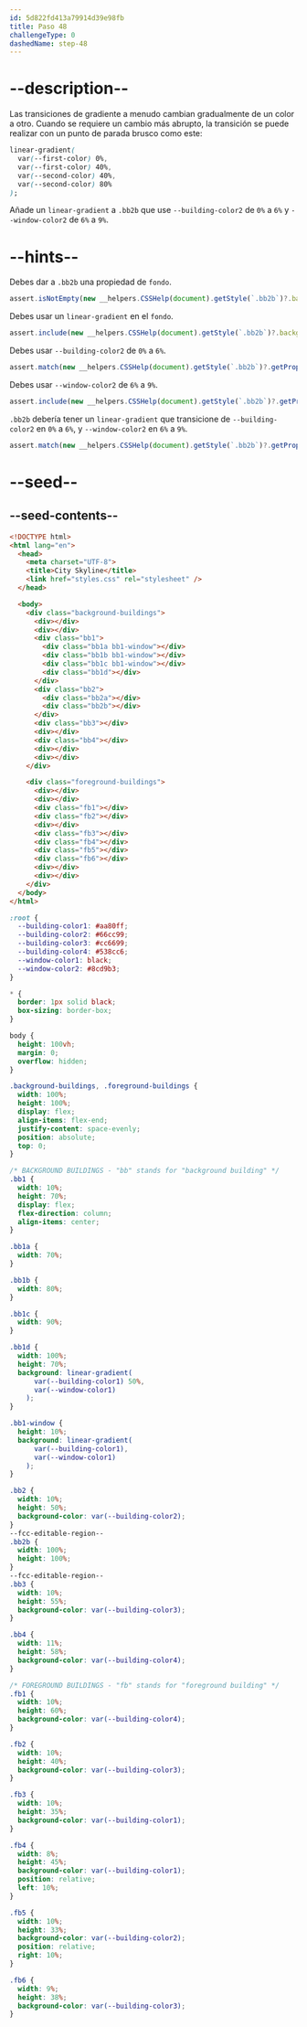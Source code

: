 ```yaml
---
id: 5d822fd413a79914d39e98fb
title: Paso 48
challengeType: 0
dashedName: step-48
---
```


# --description--

Las transiciones de gradiente a menudo cambian gradualmente de un color a otro. Cuando se requiere un cambio más abrupto, la transición se puede realizar con un punto de parada brusco como este:

```css
linear-gradient(
  var(--first-color) 0%,
  var(--first-color) 40%,
  var(--second-color) 40%,
  var(--second-color) 80%
);
```

Añade un `linear-gradient` a `.bb2b` que use `--building-color2` de `0%` a `6%` y `--window-color2` de `6%` a `9%`.

# --hints--

Debes dar a `.bb2b` una propiedad de `fondo`.

```js
assert.isNotEmpty(new __helpers.CSSHelp(document).getStyle(`.bb2b`)?.background);
```

Debes usar un `linear-gradient` en el `fondo`.

```js
assert.include(new __helpers.CSSHelp(document).getStyle(`.bb2b`)?.background, "linear-gradient");
```

Debes usar `--building-color2` de `0%` a `6%`.

```js
assert.match(new __helpers.CSSHelp(document).getStyle(`.bb2b`)?.getPropVal('background', true), /var\(--building-color2\)(0%)?,var\(--building-color2\)6%/);
```

Debes usar `--window-color2` de `6%` a `9%`.

```js
assert.include(new __helpers.CSSHelp(document).getStyle(`.bb2b`)?.getPropVal('background', true), "var(--window-color2)6%,var(--window-color2)9%");
```

`.bb2b` debería tener un `linear-gradient` que transicione de `--building-color2` en `0%` a `6%`, y `--window-color2` en `6%` a `9%`.

```js
assert.match(new __helpers.CSSHelp(document).getStyle(`.bb2b`)?.getPropVal('background', true), /linear-gradient\(var\(--building-color2\)(0%)?,var\(--building-color2\)6%,var\(--window-color2\)6%,var\(--window-color2\)9%\)/);
```

# --seed--

## --seed-contents--

```html
<!DOCTYPE html>
<html lang="en">    
  <head>
    <meta charset="UTF-8">
    <title>City Skyline</title>
    <link href="styles.css" rel="stylesheet" />   
  </head>

  <body>
    <div class="background-buildings">
      <div></div>
      <div></div>
      <div class="bb1">
        <div class="bb1a bb1-window"></div>
        <div class="bb1b bb1-window"></div>
        <div class="bb1c bb1-window"></div>
        <div class="bb1d"></div>
      </div>
      <div class="bb2">
        <div class="bb2a"></div>
        <div class="bb2b"></div>
      </div>
      <div class="bb3"></div>
      <div></div>
      <div class="bb4"></div>
      <div></div>
      <div></div>
    </div>

    <div class="foreground-buildings">
      <div></div>
      <div></div>
      <div class="fb1"></div>
      <div class="fb2"></div>
      <div></div>
      <div class="fb3"></div>
      <div class="fb4"></div>
      <div class="fb5"></div>
      <div class="fb6"></div>
      <div></div>
      <div></div>
    </div>
  </body>
</html>
```

```css
:root {
  --building-color1: #aa80ff;
  --building-color2: #66cc99;
  --building-color3: #cc6699;
  --building-color4: #538cc6;
  --window-color1: black;
  --window-color2: #8cd9b3;
}

* {
  border: 1px solid black;
  box-sizing: border-box;
}

body {
  height: 100vh;
  margin: 0;
  overflow: hidden;
}

.background-buildings, .foreground-buildings {
  width: 100%;
  height: 100%;
  display: flex;
  align-items: flex-end;
  justify-content: space-evenly;
  position: absolute;
  top: 0;
}

/* BACKGROUND BUILDINGS - "bb" stands for "background building" */
.bb1 {
  width: 10%;
  height: 70%;
  display: flex;
  flex-direction: column;
  align-items: center;
}

.bb1a {
  width: 70%;
}

.bb1b {
  width: 80%;
}

.bb1c {
  width: 90%;
}

.bb1d {
  width: 100%;
  height: 70%;
  background: linear-gradient(
      var(--building-color1) 50%,
      var(--window-color1)
    );
}

.bb1-window {
  height: 10%;
  background: linear-gradient(
      var(--building-color1),
      var(--window-color1)
    );
}

.bb2 {
  width: 10%;
  height: 50%;
  background-color: var(--building-color2);
}
--fcc-editable-region--
.bb2b {
  width: 100%;
  height: 100%;
}
--fcc-editable-region--
.bb3 {
  width: 10%;
  height: 55%;
  background-color: var(--building-color3);
}

.bb4 {
  width: 11%;
  height: 58%;
  background-color: var(--building-color4);
}

/* FOREGROUND BUILDINGS - "fb" stands for "foreground building" */
.fb1 {
  width: 10%;
  height: 60%;
  background-color: var(--building-color4);
}

.fb2 {
  width: 10%;
  height: 40%;
  background-color: var(--building-color3);
}

.fb3 {
  width: 10%;
  height: 35%;
  background-color: var(--building-color1);
}

.fb4 {
  width: 8%;
  height: 45%;
  background-color: var(--building-color1);
  position: relative;
  left: 10%;
}

.fb5 {
  width: 10%;
  height: 33%;
  background-color: var(--building-color2);
  position: relative;
  right: 10%;
}

.fb6 {
  width: 9%;
  height: 38%;
  background-color: var(--building-color3);
}

```

